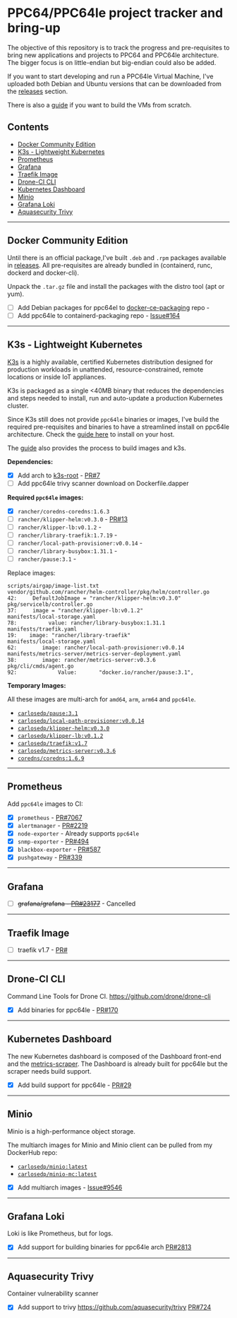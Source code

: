 # PPC64/PPC64le project tracker and bring-up  <!-- omit in toc -->

The objective of this repository is to track the progress and pre-requisites to bring new applications and projects to PPC64 and PPC64le architecture. The bigger focus is on little-endian but big-endian could also be added.

If you want to start developing and run a PPC64le Virtual Machine, I've uploaded both Debian and Ubuntu versions that can be downloaded from the [releases](https://github.com/carlosedp/ppc64-bringup/releases/tag/v1.0) section.

There is also a [guide](https://github.com/carlosedp/ppc64-bringup/tree/master/QemuVM) if you want to build the VMs from scratch.

## Contents  <!-- omit in toc -->

* [Docker Community Edition](#docker-community-edition)
* [K3s - Lightweight Kubernetes](#k3s---lightweight-kubernetes)
* [Prometheus](#prometheus)
* [Grafana](#grafana)
* [Traefik Image](#traefik-image)
* [Drone-CI CLI](#drone-ci-cli)
* [Kubernetes Dashboard](#kubernetes-dashboard)
* [Minio](#minio)
* [Grafana Loki](#grafana-loki)
* [Aquasecurity Trivy](#aquasecurity-trivy)

---------------------------------------------------

## Docker Community Edition

Until there is an official package,I've built `.deb` and `.rpm` packages available in [releases](https://github.com/carlosedp/ppc64-bringup/releases/). All pre-requisites are already bundled in (containerd, runc, dockerd and docker-cli).

Unpack the `.tar.gz` file and install the packages with the distro tool (apt or yum).

* [ ] Add Debian packages for ppc64el to [docker-ce-packaging](https://github.com/docker/docker-ce-packaging) repo -
* [ ] Add ppc64le to containerd-packaging repo - [Issue#164](https://github.com/docker/containerd-packaging/issues/164)

---------------------------------------------------

## K3s - Lightweight Kubernetes

[K3s](https://k3s.io/) is a highly available, certified Kubernetes distribution designed for production workloads in unattended, resource-constrained, remote locations or inside IoT appliances.

K3s is packaged as a single <40MB binary that reduces the dependencies and steps needed to install, run and auto-update a production Kubernetes cluster.

Since K3s still does not provide `ppc64le` binaries or images, I've build the required pre-requisites and binaries to have a streamlined install on ppc64le architecture. Check the [guide here](k3s/Readme.md#installing) to install on your host.

The [guide](k3s/Readme.md#building-from-source) also provides the process to build images and k3s.

**Dependencies:**

* [x] Add arch to [k3s-root](https://github.com/rancher/k3s-root) - [PR#7](https://github.com/rancher/k3s-root/pull/7)
* [ ] Add ppc64le trivy scanner download on Dockerfile.dapper

**Required `ppc64le` images:**

* [x] `rancher/coredns-coredns:1.6.3`
* [ ] `rancher/klipper-helm:v0.3.0` - [PR#13](https://github.com/rancher/klipper-helm/pull/13)
* [ ] `rancher/klipper-lb:v0.1.2` - []()
* [ ] `rancher/library-traefik:1.7.19` - []()
* [ ] `rancher/local-path-provisioner:v0.0.14` - []()
* [ ] `rancher/library-busybox:1.31.1` - []()
* [ ] `rancher/pause:3.1` - []()

Replace images:

    scripts/airgap/image-list.txt
    vendor/github.com/rancher/helm-controller/pkg/helm/controller.go
    42:     DefaultJobImage = "rancher/klipper-helm:v0.3.0"
    pkg/servicelb/controller.go
    37:     image = "rancher/klipper-lb:v0.1.2"
    manifests/local-storage.yaml
    78:          value: rancher/library-busybox:1.31.1
    manifests/traefik.yaml
    19:    image: "rancher/library-traefik"
    manifests/local-storage.yaml
    62:        image: rancher/local-path-provisioner:v0.0.14
    manifests/metrics-server/metrics-server-deployment.yaml
    38:        image: rancher/metrics-server:v0.3.6
    pkg/cli/cmds/agent.go
    92:             Value:       "docker.io/rancher/pause:3.1",

**Temporary Images:**

All these images are multi-arch for `amd64`, `arm`, `arm64` and `ppc64le`.

* [`carlosedp/pause:3.1`](https://hub.docker.com/r/carlosedp/pause)
* [`carlosedp/local-path-provisioner:v0.0.14`](https://hub.docker.com/r/carlosedp/local-path-provisioner)
* [`carlosedp/klipper-helm:v0.3.0`](https://hub.docker.com/r/carlosedp/klipper-helm)
* [`carlosedp/klipper-lb:v0.1.2`](https://hub.docker.com/r/carlosedp/klipper-lb)
* [`carlosedp/traefik:v1.7`](https://hub.docker.com/r/carlosedp/traefik)
* [`carlosedp/metrics-server:v0.3.6`](https://hub.docker.com/r/carlosedp/metrics-server)
* [`coredns/coredns:1.6.9`](https://hub.docker.com/r/coredns/coredns:1.6.9)

---------------------------------------------------

## Prometheus

Add `ppc64le` images to CI:

* [x] `prometheus` - [PR#7067](https://github.com/prometheus/prometheus/pull/7067)
* [x] `alertmanager` - [PR#2219](https://github.com/prometheus/alertmanager/pull/2219)
* [x] `node-exporter` - Already supports `ppc64le`
* [x] `snmp-exporter` - [PR#494](https://github.com/prometheus/snmp_exporter/pull/494)
* [x] `blackbox-exporter` - [PR#587](https://github.com/prometheus/blackbox_exporter/pull/587)
* [x] `pushgateway` - [PR#339](https://github.com/prometheus/pushgateway/pull/339)

---------------------------------------------------

## Grafana

* [ ] ~~grafana/grafana - [PR#23177](https://github.com/grafana/grafana/pull/23177)~~ - Cancelled

---------------------------------------------------

## Traefik Image

* [ ] traefik v1.7 - [PR#]()

---------------------------------------------------

## Drone-CI CLI

Command Line Tools for Drone CI. <https://github.com/drone/drone-cli>

* [x] Add binaries for ppc64le - [PR#170](https://github.com/drone/drone-cli/pull/170)

---------------------------------------------------

## Kubernetes Dashboard

The new Kubernetes dashboard is composed of the Dashboard front-end and the [metrics-scraper](https://github.com/kubernetes-sigs/dashboard-metrics-scraper). The Dashboard is already built for ppc64le but the scraper needs build support.

* [x] Add build support for ppc64le - [PR#29](https://github.com/kubernetes-sigs/dashboard-metrics-scraper/pull/29)

---------------------------------------------------

## Minio

Minio is a high-performance object storage.

The multiarch images for Minio and Minio client can be pulled from my DockerHub repo:

* [`carlosedp/minio:latest`](https://hub.docker.com/r/carlosedp/minio)
* [`carlosedp/minio-mc:latest`](https://hub.docker.com/r/carlosedp/minio-mc)

* [x] Add multiarch images - [Issue#9546](https://github.com/minio/minio/issues/9546)

---------------------------------------------------

## Grafana Loki

Loki is like Prometheus, but for logs.

* [x] Add support for building binaries for ppc64le arch [PR#2813](https://github.com/grafana/loki/pull/2813#issuecomment-716773195)

---------------------------------------------------

## Aquasecurity Trivy

Container vulnerability scanner

* [x] Add support to trivy <https://github.com/aquasecurity/trivy> [PR#724](https://github.com/aquasecurity/trivy/pull/724)
